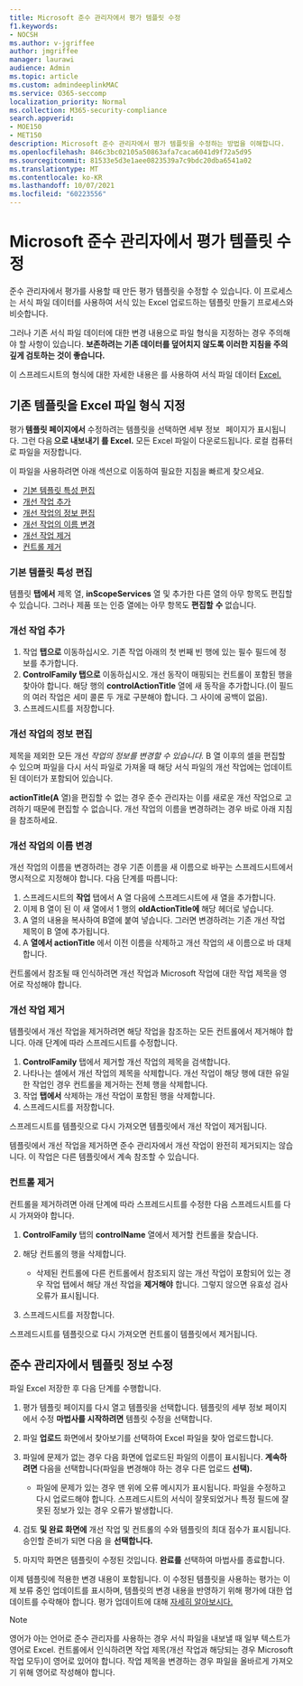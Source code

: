 ```yaml
---
title: Microsoft 준수 관리자에서 평가 템플릿 수정
f1.keywords:
- NOCSH
ms.author: v-jgriffee
author: jmgriffee
manager: laurawi
audience: Admin
ms.topic: article
ms.custom: admindeeplinkMAC
ms.service: O365-seccomp
localization_priority: Normal
ms.collection: M365-security-compliance
search.appverid:
- MOE150
- MET150
description: Microsoft 준수 관리자에서 평가 템플릿을 수정하는 방법을 이해합니다.
ms.openlocfilehash: 846c3bc02105a50863afa7caca6041d9f72a5d95
ms.sourcegitcommit: 81533e5d3e1aee0823539a7c9bdc20dba6541a02
ms.translationtype: MT
ms.contentlocale: ko-KR
ms.lasthandoff: 10/07/2021
ms.locfileid: "60223556"
---
```

# <a name="modify-assessment-templates-in-microsoft-compliance-manager"></a>Microsoft 준수 관리자에서 평가 템플릿 수정

준수 관리자에서 평가를 사용할 때 만든 평가 템플릿을 수정할 수 있습니다. 이 프로세스는 서식 [](compliance-manager-templates-create.md) 파일 데이터를 사용하여 서식 있는 Excel 업로드하는 템플릿 만들기 프로세스와 비슷합니다.

그러나 기존 서식 파일 데이터에 대한 변경 내용으로 파일 형식을 지정하는 경우 주의해야 할 사항이 있습니다. **보존하려는 기존 데이터를 덮어치지 않도록 이러한 지침을 주의 깊게 검토하는 것이 좋습니다.**

이 스프레드시트의 형식에 대한 자세한 내용은 를 사용하여 서식 파일 데이터 [Excel.](compliance-manager-templates-format-excel.md)

## <a name="format-your-excel-file-to-modify-an-existing-template"></a>기존 템플릿을 Excel 파일 형식 지정

평가 **템플릿 페이지에서** 수정하려는 템플릿을 선택하면 세부 정보   페이지가 표시됩니다. 그런 다음 **으로 내보내기 를 Excel.** 모든 Excel 파일이 다운로드됩니다. 로컬 컴퓨터로 파일을 저장합니다.

이 파일을 사용하려면 아래 섹션으로 이동하여 필요한 지침을 빠르게 찾으세요.

- [기본 템플릿 특성 편집](#edit-the-main-template-attributes)
- [개선 작업 추가](#add-an-improvement-action)
- [개선 작업의 정보 편집](#edit-an-improvement-actions-information)
- [개선 작업의 이름 변경](#change-an-improvement-actions-name)
- [개선 작업 제거](#remove-an-improvement-action)
- [컨트롤 제거](#remove-a-control)

### <a name="edit-the-main-template-attributes"></a>기본 템플릿 특성 편집

템플릿 **탭에서** 제목 열, **inScopeServices** 열 및 추가한 다른 열의 아무 항목도 편집할 수 있습니다.  그러나 제품 또는 인증 열에는 아무 항목도 **편집할** **수** 없습니다.

### <a name="add-an-improvement-action"></a>개선 작업 추가

1. 작업 **탭으로** 이동하십시오. 기존 작업 아래의 첫 번째 빈 행에 있는 필수 필드에 정보를 추가합니다.
2. **ControlFamily 탭으로** 이동하십시오. 개선 동작이 매핑되는 컨트롤이 포함된 행을 찾아야 합니다. 해당 행의 **controlActionTitle** 열에 새 동작을 추가합니다.(이 필드의 여러 작업은 세미 콜론 두 개로 구분해야 합니다. 그 사이에 공백이 없음).
3. 스프레드시트를 저장합니다.

### <a name="edit-an-improvement-actions-information"></a>개선 작업의 정보 편집

제목을 제외한 모든 개선 *작업의 정보를 변경할 수 있습니다.* B 열 이후의 셀을 편집할 수 있으며 파일을 다시 서식 파일로 가져올 때 해당 서식 파일의 개선 작업에는 업데이트된 데이터가 포함되어 있습니다.

**actionTitle(A** 열)을 편집할 수 없는 경우 준수 관리자는 이를 새로운 개선 작업으로 고려하기 때문에 편집할 수 없습니다. 개선 작업의 이름을 변경하려는 경우 바로 아래 지침을 참조하세요.

### <a name="change-an-improvement-actions-name"></a>개선 작업의 이름 변경

개선 작업의 이름을 변경하려는 경우 기존 이름을 새 이름으로 바꾸는 스프레드시트에서 명시적으로 지정해야 합니다. 다음 단계를 따릅니다:

1. 스프레드시트의 **작업** 탭에서 A 열 다음에 스프레드시트에 새 열을 추가합니다.
2. 이제 B 열이 된 이 새 열에서 1 행의 **oldActionTitle에** 해당 헤더로 넣습니다.
3. A 열의 내용을 복사하여 B열에 붙여 넣습니다. 그러면 변경하려는 기존 개선 작업 제목이 B 열에 추가됩니다.
4. A **열에서 actionTitle** 에서 이전 이름을 삭제하고 개선 작업의 새 이름으로 바 대체합니다.

컨트롤에서 참조될 때 인식하려면 개선 작업과 Microsoft 작업에 대한 작업 제목을 영어로 작성해야 합니다.

### <a name="remove-an-improvement-action"></a>개선 작업 제거

템플릿에서 개선 작업을 제거하려면 해당 작업을 참조하는 모든 컨트롤에서 제거해야 합니다. 아래 단계에 따라 스프레드시트를 수정합니다.

1. **ControlFamily** 탭에서 제거할 개선 작업의 제목을 검색합니다.
2. 나타나는 셀에서 개선 작업의 제목을 삭제합니다. 개선 작업이 해당 행에 대한 유일한 작업인 경우 컨트롤을 제거하는 전체 행을 삭제합니다.
3. 작업 **탭에서** 삭제하는 개선 작업이 포함된 행을 삭제합니다.
4. 스프레드시트를 저장합니다.

스프레드시트를 템플릿으로 다시 가져오면 템플릿에서 개선 작업이 제거됩니다.

템플릿에서 개선 작업을 제거하면 준수 관리자에서 개선 작업이 완전히 제거되지는 않습니다. 이 작업은 다른 템플릿에서 계속 참조할 수 있습니다.

### <a name="remove-a-control"></a>컨트롤 제거

컨트롤을 제거하려면 아래 단계에 따라 스프레드시트를 수정한 다음 스프레드시트를 다시 가져와야 합니다.

1. **ControlFamily** 탭의 **controlName** 열에서 제거할 컨트롤을 찾습니다.
2. 해당 컨트롤의 행을 삭제합니다.
    - 삭제된 컨트롤에 다른 컨트롤에서 참조되지 않는 개선 작업이 포함되어 있는 경우 작업 탭에서 해당 개선 작업을 **제거해야** 합니다. 그렇지 않으면 유효성 검사 오류가 표시됩니다.

3. 스프레드시트를 저장합니다.

스프레드시트를 템플릿으로 다시 가져오면 컨트롤이 템플릿에서 제거됩니다.

## <a name="modify-template-info-in-compliance-manager"></a>준수 관리자에서 템플릿 정보 수정

파일 Excel 저장한 후 다음 단계를 수행합니다.

1. 평가 템플릿 페이지를 다시 열고 템플릿을 선택합니다. 템플릿의 세부 정보 페이지에서 수정 **마법사를 시작하려면** 템플릿 수정을 선택합니다.
2. 파일 **업로드** 화면에서 찾아보기를 선택하여 Excel 파일을 찾아 업로드합니다. 
3. 파일에 문제가 없는 경우 다음 화면에 업로드된 파일의 이름이 표시됩니다. **계속하려면** 다음을 선택합니다(파일을 변경해야 하는 경우 다른 업로드 **선택).**
    - 파일에 문제가 있는 경우 맨 위에 오류 메시지가 표시됩니다. 파일을 수정하고 다시 업로드해야 합니다. 스프레드시트의 서식이 잘못되었거나 특정 필드에 잘못된 정보가 있는 경우 오류가 발생합니다.

4. 검토 **및 완료 화면에** 개선 작업 및 컨트롤의 수와 템플릿의 최대 점수가 표시됩니다. 승인할 준비가 되면 다음 을 **선택합니다.**
5. 마지막 화면은 템플릿이 수정된 것입니다. **완료를** 선택하여 마법사를 종료합니다.

이제 템플릿에 적용한 변경 내용이 포함됩니다. 이 수정된 템플릿을 사용하는 평가는 이제 보류 중인 업데이트를 표시하며, 템플릿의 변경 내용을 반영하기 위해 평가에 대한 업데이트를 수락해야 합니다. 평가 업데이트에 대해 [자세히 알아보시다.](compliance-manager-assessments.md#accept-updates-to-assessments)

> [!NOTE]
> 영어가 아는 언어로 준수 관리자를 사용하는 경우 서식 파일을 내보낼 때 일부 텍스트가 영어로 Excel. 컨트롤에서 인식하려면 작업 제목(개선 작업과 해당되는 경우 Microsoft 작업 모두)이 영어로 있어야 합니다. 작업 제목을 변경하는 경우 파일을 올바르게 가져오기 위해 영어로 작성해야 합니다.
